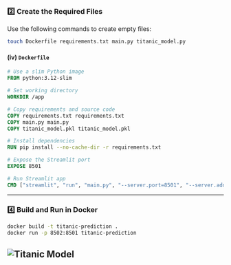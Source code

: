 
### **2️⃣ Create the Required Files**
Use the following commands to create empty files:
```bash
touch Dockerfile requirements.txt main.py titanic_model.py
```

#### **(iv) `Dockerfile`**
```dockerfile
# Use a slim Python image
FROM python:3.12-slim

# Set working directory
WORKDIR /app

# Copy requirements and source code
COPY requirements.txt requirements.txt
COPY main.py main.py
COPY titanic_model.pkl titanic_model.pkl

# Install dependencies
RUN pip install --no-cache-dir -r requirements.txt

# Expose the Streamlit port
EXPOSE 8501

# Run Streamlit app
CMD ["streamlit", "run", "main.py", "--server.port=8501", "--server.address=0.0.0.0"]
```

---

### **4️⃣ Build and Run in Docker**
```bash
docker build -t titanic-prediction .
docker run -p 8502:8501 titanic-prediction
```
![Titanic Model](Screenshot%202025-03-19%20at%209.28.34%20PM.png)
---
